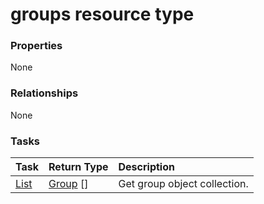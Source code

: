 # groups resource type



### Properties
None

### Relationships
None


### Tasks

| Task		   | Return Type	|Description|
|:---------------|:--------|:----------|
|[List](../api/group_list.md) | [Group](group.md) [] |Get group object collection. |

<!-- uuid: 9fc82754-5c25-4f6a-b293-2e0833cf21f4
2015-10-09 18:21:33 UTC -->